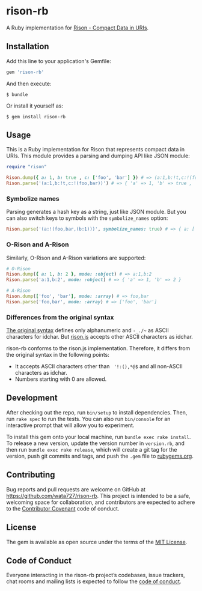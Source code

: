 # rison-rb

A Ruby implementation for [Rison - Compact Data in URIs](https://rison.io).

## Installation

Add this line to your application's Gemfile:

```ruby
gem 'rison-rb'
```

And then execute:

    $ bundle

Or install it yourself as:

    $ gem install rison-rb

## Usage

This is a Ruby implementation for Rison that represents compact data in URIs. This module provides a parsing and dumping API like JSON module:

```ruby
require "rison"

Rison.dump({ a: 1, b: true , c: ['foo', 'bar'] }) # => (a:1,b:!t,c:!(foo,bar))
Rison.parse('(a:1,b:!t,c:!(foo,bar))') # => { 'a' => 1, 'b' => true , 'c' => ['foo', 'bar'] }
```

### Symbolize names

Parsing generates a hash key as a string, just like JSON module. But you can also switch keys to symbols with the `symbolize_names` option:

```ruby
Rison.parse('(a:!(foo,bar,(b:1)))', symbolize_names: true) # => { a: ['foo', 'bar', { b: 1 }] }
```

### O-Rison and A-Rison

Similarly, O-Rison and A-Rison variations are supported:

```ruby
# O-Rison
Rison.dump({ a: 1, b: 2 }, mode: :object) # => a:1,b:2
Rison.parse('a:1,b:2', mode: :object) # => { 'a' => 1, 'b' => 2 }

# A-Rison
Rison.dump(['foo', 'bar'], mode: :array) # => foo,bar
Rison.parse('foo,bar', mode: :array) # => ['foo', 'bar']
```

### Differences from the original syntax

[The original syntax](https://rison.io) defines only alphanumeric and `-_./~` as ASCII characters for idchar. But [rison.js](https://github.com/Nanonid/rison) accepts other ASCII characters as idchar.

rison-rb conforms to the rison.js implementation. Therefore, it differs from the original syntax in the following points:

- It accepts ASCII characters other than ` '!:(),*@$` and all non-ASCII characters as idchar.
- Numbers starting with 0 are allowed.

## Development

After checking out the repo, run `bin/setup` to install dependencies. Then, run `rake spec` to run the tests. You can also run `bin/console` for an interactive prompt that will allow you to experiment.

To install this gem onto your local machine, run `bundle exec rake install`. To release a new version, update the version number in `version.rb`, and then run `bundle exec rake release`, which will create a git tag for the version, push git commits and tags, and push the `.gem` file to [rubygems.org](https://rubygems.org).

## Contributing

Bug reports and pull requests are welcome on GitHub at https://github.com/wata727/rison-rb. This project is intended to be a safe, welcoming space for collaboration, and contributors are expected to adhere to the [Contributor Covenant](http://contributor-covenant.org) code of conduct.

## License

The gem is available as open source under the terms of the [MIT License](https://opensource.org/licenses/MIT).

## Code of Conduct

Everyone interacting in the rison-rb project’s codebases, issue trackers, chat rooms and mailing lists is expected to follow the [code of conduct](https://github.com/wata727/rison-rb/blob/master/CODE_OF_CONDUCT.md).

